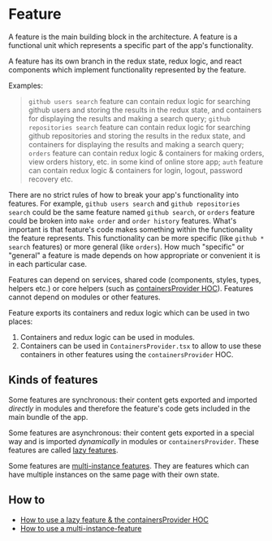 # Feature

A feature is the main building block in the architecture. A feature is a functional unit which represents a specific part of the app's functionality.

A feature has its own branch in the redux state, redux logic, and react components which implement functionality represented by the feature.

Examples:
> `github users search` feature can contain redux logic for searching github users and storing the results in the redux state, and containers for displaying the results and making a search query;
> `github repositories search` feature can contain redux logic for searching github repositories and storing the results in the redux state, and containers for displaying the results and making a search query;
> `orders` feature can contain redux logic & containers for making orders, view orders history, etc. in some kind of online store app;
> `auth` feature can contain redux logic & containers for login, logout, password recovery etc.

There are no strict rules of how to break your app's functionality into features. For example, `github users search` and `github repositories search` could be the same feature named `github search`, or `orders` feature could be broken into `make order` and `order history` features. What's important is that feature's code makes something within the functionality the feature represents. This functionality can be more specific (like `github * search` features) or more general (like `orders`). How much "specific" or "general" a feature is made depends on how appropriate or convenient it is in each particular case.

Features can depend on services, shared code (components, styles, types, helpers etc.) or core helpers (such as [containersProvider HOC](./lazy-feature.md)). Features cannot depend on modules or other features.

Feature exports its containers and redux logic which can be used in two places:
1. Containers and redux logic can be used in modules.
2. Containers can be used in `ContainersProvider.tsx` to allow to use these containers in other features using the `containersProvider` HOC.

## Kinds of features

Some features are synchronous: their content gets exported and imported *directly* in modules and therefore the feature's code gets included in the main bundle of the app.

Some features are asynchronous: their content gets exported in a special way and is imported *dynamically* in modules or `containersProvider`. These features are called [lazy features](./lazy-feature.md).

Some features are [multi-instance features](./multi-instance-feature.md). They are features which can have multiple instances on the same page with their own state.

## How to

* [How to use a lazy feature & the containersProvider HOC](./lazy-feature.md)
* [How to use a multi-instance-feature](./multi-instance-feature.md)

